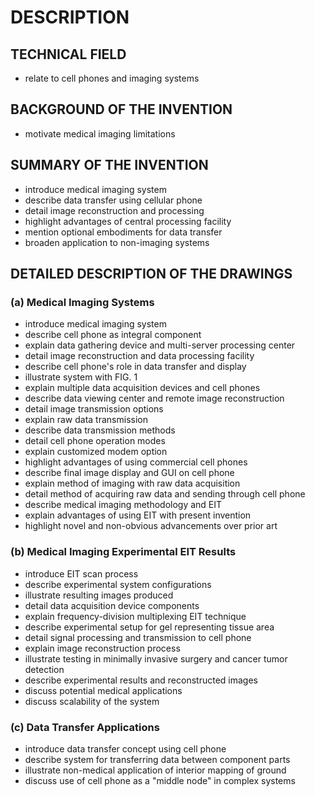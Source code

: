 # DESCRIPTION

## TECHNICAL FIELD

- relate to cell phones and imaging systems

## BACKGROUND OF THE INVENTION

- motivate medical imaging limitations

## SUMMARY OF THE INVENTION

- introduce medical imaging system
- describe data transfer using cellular phone
- detail image reconstruction and processing
- highlight advantages of central processing facility
- mention optional embodiments for data transfer
- broaden application to non-imaging systems

## DETAILED DESCRIPTION OF THE DRAWINGS

### (a) Medical Imaging Systems

- introduce medical imaging system
- describe cell phone as integral component
- explain data gathering device and multi-server processing center
- detail image reconstruction and data processing facility
- describe cell phone's role in data transfer and display
- illustrate system with FIG. 1
- explain multiple data acquisition devices and cell phones
- describe data viewing center and remote image reconstruction
- detail image transmission options
- explain raw data transmission
- describe data transmission methods
- detail cell phone operation modes
- explain customized modem option
- highlight advantages of using commercial cell phones
- describe final image display and GUI on cell phone
- explain method of imaging with raw data acquisition
- detail method of acquiring raw data and sending through cell phone
- describe medical imaging methodology and EIT
- explain advantages of using EIT with present invention
- highlight novel and non-obvious advancements over prior art

### (b) Medical Imaging Experimental EIT Results

- introduce EIT scan process
- describe experimental system configurations
- illustrate resulting images produced
- detail data acquisition device components
- explain frequency-division multiplexing EIT technique
- describe experimental setup for gel representing tissue area
- detail signal processing and transmission to cell phone
- explain image reconstruction process
- illustrate testing in minimally invasive surgery and cancer tumor detection
- describe experimental results and reconstructed images
- discuss potential medical applications
- discuss scalability of the system

### (c) Data Transfer Applications

- introduce data transfer concept using cell phone
- describe system for transferring data between component parts
- illustrate non-medical application of interior mapping of ground
- discuss use of cell phone as a "middle node" in complex systems

